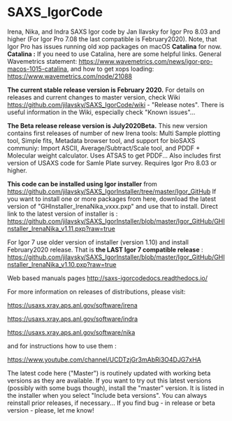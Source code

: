 # SAXS_IgorCode
Irena, Nika, and Indra SAXS Igor code by Jan Ilavsky for Igor Pro 8.03 and higher (For Igor Pro 7.08 the last compatible is February2020). Note, that Igor Pro has issues running old xop packages on macOS **Catalina** for now. **Catalina :** If you need to use Catalina, here are some helpful links. General Wavemetrics statement: https://www.wavemetrics.com/news/igor-pro-macos-1015-catalina, and how to get xops loading: https://www.wavemetrics.com/node/21088

**The current stable release version is February 2020.** For details on releases and current changes to master version, check Wiki https://github.com/jilavsky/SAXS_IgorCode/wiki - "Release notes". There is useful information in the Wiki, especially check "Known issues"... 

**The Beta release release version is July2020Beta.** This new version contains first releases of number of new Irena tools: Multi Sample plotting tool, Simple fits, Metadata browser tool, and support for bioSAXS communiy: Import ASCII, Average/Subtract/Scale tool, and PDDF + Molecular weight calculator. Uses ATSAS to get PDDF... Also includes first version of USAXS code for Samle Plate survey. Requires Igor Pro 8.03 or higher. 

**This code can be installed using Igor installer** from https://github.com/jilavsky/SAXS_IgorInstaller/tree/master/Igor_GitHub If you want to install one or more packages from here, download the latest version of 
"GHInstaller_IrenaNika_vxxx.pxp" and use that to install. Direct link to the latest version of installer is : https://github.com/jilavsky/SAXS_IgorInstaller/blob/master/Igor_GitHub/GHInstaller_IrenaNika_v1.11.pxp?raw=true

For Igor 7 use older version of installer (version 1.10) and install February2020 release. That is **the LAST Igor 7 compatible release** : https://github.com/jilavsky/SAXS_IgorInstaller/blob/master/Igor_GitHub/GHInstaller_IrenaNika_v1.10.pxp?raw=true

Web based manuals pages
http://saxs-igorcodedocs.readthedocs.io/

For more information on releases of distributions, please visit:

https://usaxs.xray.aps.anl.gov/software/irena

https://usaxs.xray.aps.anl.gov/software/indra

https://usaxs.xray.aps.anl.gov/software/nika


and for instructions how to use them :

https://www.youtube.com/channel/UCDTzjGr3mAbRi3O4DJG7xHA

The latest code here ("Master") is routinely updated with working beta versions as they are available. 
If you want to try out this latest versions (possibly with some bugs though), install the "master" version. It is listed in the installer when you select "Include beta versions". You can always reinstall prior releases, if necessary...
If you find bug - in release or beta version - please, let me know!
